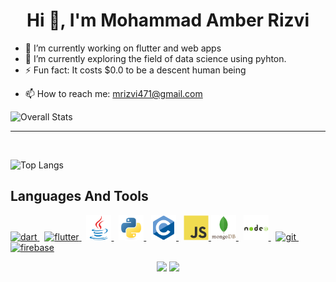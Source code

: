 <h1 align="center">Hi 👋, I'm Mohammad Amber Rizvi</h1>


<!--
**marizvi/marizvi** is a ✨ _special_ ✨ repository because its `README.md` (this file) appears on your GitHub profile.

Here are some ideas to get you started:
-->

- 🔭 I’m currently working on flutter and web apps
- 🌱 I’m currently exploring the field of data science using pyhton.
- ⚡ Fun fact: It costs $0.0 to be a descent human being
<!-- - 👯 I’m looking to collaborate on ... -->
<!-- - 🤔 I’m looking for help with ... -->
<!-- - 💬 Ask me about development using Flutter -->
- 📫 How to reach me: mrizvi471@gmail.com
<!-- - 😄 Pronouns: ... -->
![Overall Stats](https://github-readme-stats.vercel.app/api?username=marizvi&count_private=true&show_icons=true&hide=contribs&theme=radical)
<br>
<hr>
<br>

![Top Langs](https://github-readme-stats.vercel.app/api/top-langs/?username=marizvi&layout=compact&hide=html&theme=radical)


<h2> Languages And Tools 
<!--   <img src = "https://media2.giphy.com/media/QssGEmpkyEOhBCb7e1/giphy.gif?cid=ecf05e47a0n3gi1bfqntqmob8g9aid1oyj2wr3ds3mg700bl&rid=giphy.gif" width = 12px>  -->
</h2>

<p align="left"> <a href="https://github.com/marizvi?tab=repositories&q=&type=&language=dart&sort=" target="_blank"> <img src="https://www.vectorlogo.zone/logos/dartlang/dartlang-icon.svg" alt="dart" width="40" height="40"/> </a> &nbsp <a href="https://github.com/marizvi?tab=repositories&q=&type=&language=dart&sort="> <img src="https://www.vectorlogo.zone/logos/flutterio/flutterio-icon.svg" alt="flutter" width="40" height="40"/> </a> &nbsp <a href="https://github.com/marizvi?tab=repositories&q=&type=&language=java&sort=" target="_blank" rel="noreferrer"> <img src="https://raw.githubusercontent.com/devicons/devicon/master/icons/java/java-original.svg" alt="java" width="40" height="40"/> </a> &nbsp <a href="https://github.com/marizvi" target="_blank" rel="noreferrer"> <img src="https://raw.githubusercontent.com/devicons/devicon/master/icons/python/python-original.svg" alt="python" width="40" height="40"/> </a> &nbsp <a href="https://github.com/marizvi?tab=repositories&q=&type=&language=c&sort=" target="_blank" rel="noreferrer"> <img src="https://raw.githubusercontent.com/devicons/devicon/master/icons/c/c-original.svg" alt="c" width="40" height="40"/> </a> &nbsp <a href="https://github.com/marizvi?tab=repositories&q=&type=&language=JavaScript&sort="" target="_blank" rel="noreferrer"> <img src="https://raw.githubusercontent.com/devicons/devicon/master/icons/javascript/javascript-original.svg" alt="javascript" width="40" height="40"/> </a> <a href="https://www.mongodb.com/" target="_blank" rel="noreferrer"> <img src="https://raw.githubusercontent.com/devicons/devicon/master/icons/mongodb/mongodb-original-wordmark.svg" alt="mongodb" width="40" height="40"/> </a> &nbsp <a href="https://nodejs.org" target="_blank" rel="noreferrer"> <img src="https://raw.githubusercontent.com/devicons/devicon/master/icons/nodejs/nodejs-original-wordmark.svg" alt="nodejs" width="40" height="40"/> </a> &nbsp 
  <a href="https://git-scm.com/" target="_blank" rel="noreferrer"> <img src="https://www.vectorlogo.zone/logos/git-scm/git-scm-icon.svg" alt="git" width="40" height="40"/> </a>
 &nbsp <a href="https://github.com/marizvi?tab=repositories&q=&type=&language=dart&sort=" target="_blank" rel="noreferrer"> <img src="https://www.vectorlogo.zone/logos/firebase/firebase-icon.svg" alt="firebase" width="40" height="40"/> </a>
  </p>

  
  <p align="center">
  <img src = "https://activity-graph.herokuapp.com/graph?username=marizvi&theme=redical&hide_border=true&area=true" width = 800>
  <img src = "https://github-readme-streak-stats.herokuapp.com?user=marizvi&theme=dark&hide_border=true" width = 400>
  
 </p>
